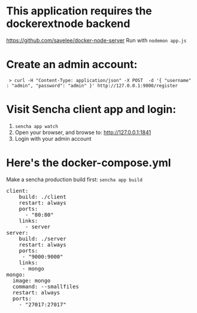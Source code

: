 # This application requires the dockerextnode backend

https://github.com/savelee/docker-node-server
Run with `nodemon app.js`

# Create an admin account:

` > curl -H "Content-Type: application/json" -X POST  -d '{ "username" : "admin", "password": "admin" }' http://127.0.0.1:9000/register`

# Visit Sencha client app and login:

1. `sencha app watch`
2. Open your browser, and browse to: http://127.0.0.1:1841
3. Login with your admin account

# Here's the docker-compose.yml

Make a sencha production build first:
`sencha app build`

<pre>
client:
    build: ./client
    restart: always
    ports:
      - "80:80"
    links:
      - server
server:
    build: ./server
    restart: always
    ports:
     - "9000:9000"
    links:
     - mongo
mongo:
  image: mongo
  command: --smallfiles
  restart: always
  ports:
    - "27017:27017"
</pre>

